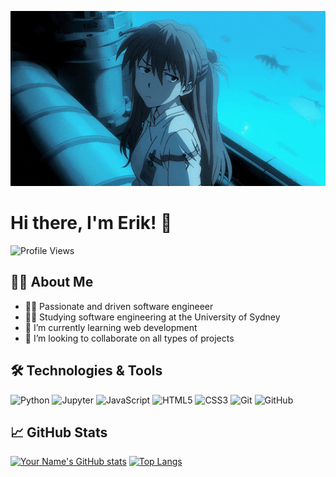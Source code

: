 ![Banner](https://github.com/IVIOIST/IVIOIST/raw/main/asuka.gif)
# Hi there, I'm Erik! 👋

![Profile Views](https://komarev.com/ghpvc/?username=IVIOIST&color=brightgreen)

## 👨‍💻 About Me
- 🤵‍♂️ Passionate and driven software engineeer
- 👨‍🎓 Studying software engineering at the University of Sydney
- 🌱 I’m currently learning web development
- 👯 I’m looking to collaborate on all types of projects


## 🛠️ Technologies & Tools
![Python](https://img.shields.io/badge/-Python-333333?style=flat&logo=python)
![Jupyter](https://img.shields.io/badge/-Jupyter-333333?style=flat&logo=jupyter)
![JavaScript](https://img.shields.io/badge/-JavaScript-333333?style=flat&logo=javascript)
![HTML5](https://img.shields.io/badge/-HTML5-333333?style=flat&logo=html5)
![CSS3](https://img.shields.io/badge/-CSS3-333333?style=flat&logo=css3)
![Git](https://img.shields.io/badge/-Git-333333?style=flat&logo=git)
![GitHub](https://img.shields.io/badge/-GitHub-333333?style=flat&logo=github)

## 📈 GitHub Stats
[![Your Name's GitHub stats](https://github-readme-stats.vercel.app/api?username=IVIOIST&show_icons=true&theme=radical)](https://github.com/IVIOIST/github-readme-stats)
[![Top Langs](https://github-readme-stats.vercel.app/api/top-langs/?username=IVIOIST&layout=compact&theme=radical)](https://github.com/IVIOIST/github-readme-stats)

